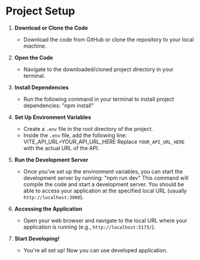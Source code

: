 # Project Setup

1. **Download or Clone the Code**
   - Download the code from GitHub or clone the repository to your local machine.

2. **Open the Code**
   - Navigate to the downloaded/cloned project directory in your terminal.

3. **Install Dependencies**
   - Run the following command in your terminal to install project dependencies:
    "npm install" 

4. **Set Up Environment Variables**
   - Create a `.env` file in the root directory of the project.
   - Inside the `.env` file, add the following line:
     VITE_API_URL=YOUR_API_URL_HERE
   Replace `YOUR_API_URL_HERE` with the actual URL of the API.

5. **Run the Development Server**
   - Once you've set up the environment variables, you can start the development server by running:
     "npm run dev"
   This command will compile the code and start a development server. You should be able to access your application at the specified local URL (usually `http://localhost:3000`).

6. **Accessing the Application**
   - Open your web browser and navigate to the local URL where your application is running (e.g., `http://localhost:5173/`).

7. **Start Developing!**
   - You're all set up! Now you can use developed application.
